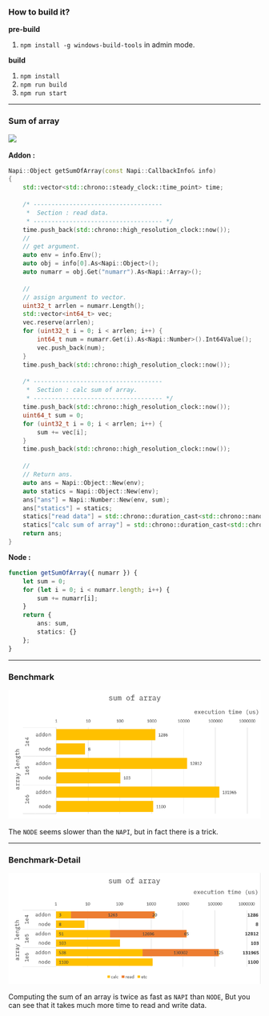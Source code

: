 ### How to build it?

**pre-build**

1. `npm install -g windows-build-tools` in admin mode.

**build**

1. `npm install`
2. `npm run build`
3. `npm run start`

---

### Sum of array

![](./images/summation-general-formular.png)

**Addon :**

```cpp
Napi::Object getSumOfArray(const Napi::CallbackInfo& info)
{
    std::vector<std::chrono::steady_clock::time_point> time;

    /* ------------------------------------
     *  Section : read data.
     * ------------------------------------ */
    time.push_back(std::chrono::high_resolution_clock::now());
    //
    // get argument.
    auto env = info.Env();
    auto obj = info[0].As<Napi::Object>();
    auto numarr = obj.Get("numarr").As<Napi::Array>();

    //
    // assign argument to vector.
    uint32_t arrlen = numarr.Length();
    std::vector<int64_t> vec;
    vec.reserve(arrlen);
    for (uint32_t i = 0; i < arrlen; i++) {
        int64_t num = numarr.Get(i).As<Napi::Number>().Int64Value();
        vec.push_back(num);
    }
    time.push_back(std::chrono::high_resolution_clock::now());

    /* ------------------------------------
     *  Section : calc sum of array.
     * ------------------------------------ */
    time.push_back(std::chrono::high_resolution_clock::now());
    uint64_t sum = 0;
    for (uint32_t i = 0; i < arrlen; i++) {
        sum += vec[i];
    }
    time.push_back(std::chrono::high_resolution_clock::now());

    //
    // Return ans.
    auto ans = Napi::Object::New(env);
    auto statics = Napi::Object::New(env);
    ans["ans"] = Napi::Number::New(env, sum);
    ans["statics"] = statics;
    statics["read data"] = std::chrono::duration_cast<std::chrono::nanoseconds>(time[1] - time[0]).count();
    statics["calc sum of array"] = std::chrono::duration_cast<std::chrono::nanoseconds>(time[3] - time[2]).count();
    return ans;
}
```

**Node :**

```ts
function getSumOfArray({ numarr }) {
    let sum = 0;
    for (let i = 0; i < numarr.length; i++) {
        sum += numarr[i];
    }
    return {
        ans: sum,
        statics: {}
    };
}
```

---

### Benchmark

![](./resource/benchmark.png)

The `NODE` seems slower than the `NAPI`, but in fact there is a trick.

---

### Benchmark-Detail

![](./resource/benchmark-detail.png)

Computing the sum of an array is twice as fast as `NAPI` than `NODE`,
But you can see that it takes much more time to read and write data.
